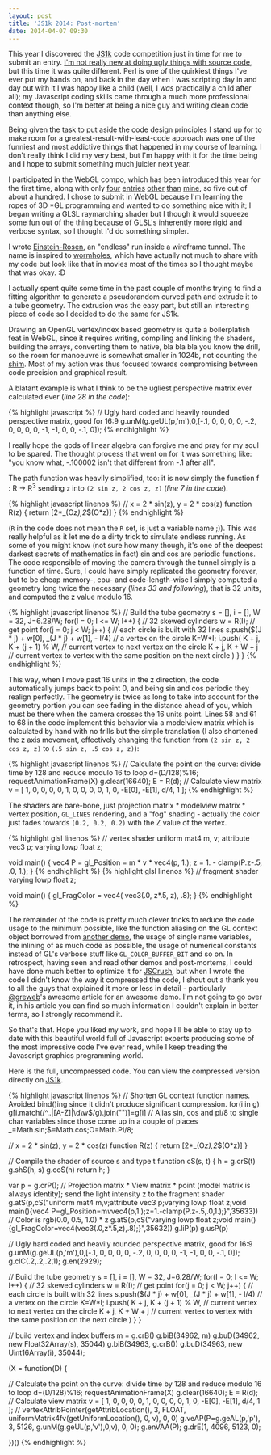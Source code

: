 ```yaml
---
layout: post
title: 'JS1k 2014: Post-mortem'
date: 2014-04-07 09:30
---
```

This year I discovered the [JS1k](http://js1k.com) code competition just in
time for me to submit an entry. [I'm not really new at doing ugly things with
source code](https://gist.github.com/veeenu/10016903), but this time it was
quite different. Perl is one of the quirkiest things I've ever put my hands on,
and back in the day when I was scripting day in and day out with it I was happy
like a child (well, I *was* practically a child after all); my Javascript
coding skills came through a much more professional context though, so I'm
better at being a nice guy and writing clean code than anything else.

Being given the task to put aside the code design principles I stand up for
to make room for a greatest-result-with-least-code approach was one of the
funniest and most addictive things that happened in my course of learning.
I don't really think I did my very best, but I'm happy with it for the time
being and I hope to submit something much juicier next year.

I participated in the WebGL compo, which has been introduced this year for
the first time, along with only
[four](http://js1k.com/2014-dragons/demo/1924)
[entries](http://js1k.com/2014-dragons/demo/1868)
[other](http://js1k.com/2014-dragons/demo/1807)
[than](http://js1k.com/2014-dragons/demo/1776)
[mine][demo], so five out of about a hundred. I chose to submit in WebGL
because I'm learning the ropes of 3D *GL programming and wanted to do
something nice with it; I began writing a GLSL raymarching shader but I
though it would squeeze some fun out of the thing because of GLSL's inherently
more rigid and verbose syntax, so I thought I'd do something simpler.

I wrote [Einstein-Rosen][demo], an "endless" run inside a wireframe tunnel.
The name is inspired to [wormholes](http://en.wikipedia.org/wiki/Wormhole),
which have actually not much to share with my code but look like that in
movies most of the times so I thought maybe that was okay. :D

I actually spent quite some time in the past couple of months trying to find
a fitting algorithm to generate a pseudorandom curved path and extrude it to
a tube geometry. The extrusion was the easy part, but still an interesting
piece of code so I decided to do the same for JS1k.

Drawing an OpenGL vertex/index based geometry is quite a boilerplatish feat in
WebGL, since it requires writing, compiling and linking the shaders, building
the arrays, converting them to native, bla bla bla you know the drill, so the
room for manoeuvre is somewhat smaller in 1024b, not counting the
[shim](http://js1k.com/2014-dragons/shim-webgl.html). Most of my action was
thus focused towards compromising between code precision and graphical result.

A blatant example is what I think to be the ugliest perspective matrix ever
calculated ever (*line 28 in the code*):

{% highlight javascript %}
// Ugly hard coded and heavily rounded perspective matrix, good for 16:9
g.unM(g.geUL(p,'m'),0,[-.1, 0, 0, 0, 0, -.2, 0, 0, 0, 0, -1, -1, 0, 0, -.1, 0]);
{% endhighlight %}

I really hope the gods of linear algebra can forgive me and pray for my soul
to be spared. The thought process that went on for it was something like: "you
know what, -.100002 isn't that different from -.1 after all".

The path function was heavily simplified, too: it is now simply the function
f : R -> R<sup>3</sup> sending `z` into `(2 sin z, 2 cos z, z)` (*line 7 in the 
code*). 

{% highlight javascript linenos %}
// x = 2 * sin(z), y = 2 * cos(z)
function R(z) {
  return [2*_(O*z),2*$(O*z)]
}
{% endhighlight %}

(`R` in the code does not mean the `R` set, is just a variable name ;)).
This was really helpful as it let me do a dirty trick to simulate
endless running. As some of you might know (not sure how many though, it's
one of the deepest darkest secrets of mathematics in fact) sin and cos are
periodic functions. The code responsible of moving the camera through the
tunnel simply is a function of time. Sure, I could have simply replicated
the geometry forever, but to be cheap memory-, cpu- and code-length-wise I
simply computed a geometry long twice the necessary (*lines 33 and 
following*), that is 32 units, and computed the z value modulo 16.

{% highlight javascript linenos %}
// Build the tube geometry
s = [], i = [], W = 32, J=6.28/W;
for(I = 0; I <= W; I++) { // 32 skewed cylinders
  w = R(I); // get point
  for(j = 0; j < W; j++) { // each circle is built with 32 lines
    s.push($(J * j) + w[0], _(J * j) + w[1], - I/4) // a vertex on the circle
    K=W*I;
    i.push(
      K + j,
      K + (j + 1) % W, // current vertex to next vertex on the circle
      K + j,
      K + W + j // current vertex to vertex with the same position on the next circle
    )
  } 
}
{% endhighlight %}

This way,
when I move past 16 units in the z direction, the code automatically jumps
back to point 0, and being sin and cos periodic they realign perfectly. The
geometry is twice as long to take into account for the geometry portion you can
see fading in the distance ahead of you, which must be there when the camera 
crosses the 16 units point. Lines 58 and 61 to 68 in the code implement this
behavior via a modelview matrix which is calculated by hand with no frills but
the simple translation (I also shortened the z axis movement, effectively
changing the function from `(2 sin z, 2 cos z, z)` to `(.5 sin z, .5 cos z,
z)`):

{% highlight javascript linenos %}
// Calculate the point on the curve: divide time by 128 and reduce modulo 16 to loop
d=(D/128)%16;
requestAnimationFrame(X)
g.clear(16640);
E = R(d);
// Calculate view matrix
v = [
 1, 0, 0, 0,
 0, 1, 0, 0,
 0, 0, 1, 0,
 -E[0], -E[1], d/4, 1
];
{% endhighlight %}

The shaders are bare-bone, just projection matrix * modelview matrix * vertex
position, `GL_LINES` rendering, and a "fog" shading - actually the color just
fades towards `(0.2, 0.2, 0.2)` with the Z value of the vertex.

{% highlight glsl linenos %}
// vertex shader
uniform mat4 m, v;
attribute vec3 p;
varying lowp float z;

void main() { 
  vec4 P = gl_Position = m * v * vec4(p, 1.);
  z = 1. - clamp(P.z-.5, .0, 1.);
}
{% endhighlight %}
{% highlight glsl linenos %}
// fragment shader
varying lowp float z;

void main() { 
  gl_FragColor = vec4( vec3(.0, z*.5, z), .8);
}
{% endhighlight %}

The remainder of the code is pretty much clever tricks to reduce the code usage
to the minimum possible, like the function aliasing on the GL context object
borrowed from [another demo](http://js1k.com/2014-dragons/details/1807), the
usage of single name variables, the inlining of as much code as possible, the
usage of numerical constants instead of GL's verbose stuff like
`GL_COLOR_BUFFER_BIT` and so on.  In retrospect, having seen and read other demos
and post-mortems, I could have done much better to optimize it for
[JSCrush](iteral.com/jscrush/), but when I wrote the code I didn't know the way
it compressed the code, I shout out a thank you to all the guys that explained
it more or less in detail - particularly
[@greweb](http://greweb.me/2014/03/panzer-dragoon-1k/)'s awesome article for an
awesome demo. I'm not going to go over it, in his article you can find so
much information I couldn't explain in better terms, so I strongly recommend it.

So that's that. Hope you liked my work, and hope I'll be able to stay up to
date with this beautiful world full of Javascript experts producing some of the
most impressive code I've ever read, while I keep treading the Javascript
graphics programming world.

Here is the full, uncompressed code. You can view the compressed version
directly on [JS1k][demo].

{% highlight javascript linenos %}
// Shorten GL context function names. Avoided bind()ing since it didn't produce significant compression.
for(i in g) g[i.match(/^..|[A-Z]|\d\w$/g).join("")]=g[i]
// Alias sin, cos and pi/8 to single char variables since those come up in a couple of places
_=Math.sin;$=Math.cos;O=Math.PI/8;

// x = 2 * sin(z), y = 2 * cos(z)
function R(z) {
  return [2*_(O*z),2*$(O*z)]
}

// Compile the shader of source s and type t
function cS(s, t) {
  h = g.crS(t)
  g.shS(h, s)
  g.coS(h)
  return h;
}

var p = g.crP();
// Projection matrix * View matrix * point (model matrix is always identity); send the light intensity z to the fragment shader
g.atS(p,cS("uniform mat4 m,v;attribute vec3 p;varying lowp float z;void main(){vec4 P=gl_Position=m*v*vec4(p,1.);z=1.-clamp(P.z-.5,.0,1.);}",35633))
// Color is rgb(0.0, 0.5, 1.0) * z
g.atS(p,cS("varying lowp float z;void main(){gl_FragColor=vec4(vec3(.0,z*.5,z),.8);}",35632))
g.liP(p)
g.usP(p)

// Ugly hard coded and heavily rounded perspective matrix, good for 16:9
g.unM(g.geUL(p,'m'),0,[-.1, 0, 0, 0, 0, -.2, 0, 0, 0, 0, -1, -1, 0, 0, -.1, 0]);
g.clC(.2,.2,.2,1);
g.en(2929);

// Build the tube geometry
s = [], i = [], W = 32, J=6.28/W;
for(I = 0; I <= W; I++) { // 32 skewed cylinders
  w = R(I); // get point
  for(j = 0; j < W; j++) { // each circle is built with 32 lines
    s.push($(J * j) + w[0], _(J * j) + w[1], - I/4) // a vertex on the circle
    K=W*I;
    i.push(
      K + j,
      K + (j + 1) % W, // current vertex to next vertex on the circle
      K + j,
      K + W + j // current vertex to vertex with the same position on the next circle
    )
  } 
}

// build vertex and index buffers
m = g.crB()
g.biB(34962, m)
g.buD(34962, new Float32Array(s), 35044)
g.biB(34963, g.crB())
g.buD(34963, new Uint16Array(i), 35044);

(X = function(D) {

  // Calculate the point on the curve: divide time by 128 and reduce modulo 16 to loop
  d=(D/128)%16;
  requestAnimationFrame(X)
  g.clear(16640);
  E = R(d);
  // Calculate view matrix
  v = [
   1, 0, 0, 0,
   0, 1, 0, 0,
   0, 0, 1, 0,
   -E[0], -E[1], d/4, 1
  ];
  // vertexAttribPointer(getAttribLocation(), 3, FLOAT, uniformMatrix4fv(getUniformLocation(), 0, v), 0, 0)
  g.veAP(P=g.geAL(p,'p'), 3, 5126, g.unM(g.geUL(p,'v'),0,v), 0, 0);
  g.enVAA(P);
  g.drE(1, 4096, 5123, 0);

})()
{% endhighlight %}

[demo]: http://js1k.com/2014-dragons/demo/1910
